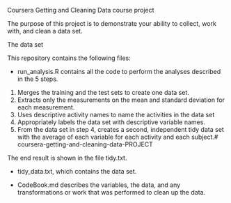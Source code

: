 Coursera Getting and Cleaning Data course project

The purpose of this project is to demonstrate your ability to collect, work with, and clean a data set.

The data set

This repository contains the following files:
  
  - run_analysis.R contains all the code to perform the analyses described in the 5 steps.
  
  1) Merges the training and the test sets to create one data set.
  2) Extracts only the measurements on the mean and standard deviation for each measurement.
  3) Uses descriptive activity names to name the activities in the data set
  4) Appropriately labels the data set with descriptive variable names.
  5) From the data set in step 4, creates a second, independent tidy data set with the average of each variable for each activity and each subject.# coursera-getting-and-cleaning-data-PROJECT
  
  The end result is shown in the file tidy.txt.
  
  - tidy_data.txt, which contains the data set.
  
  - CodeBook.md describes the variables, the data, and any transformations or work that was performed to clean up the data.
